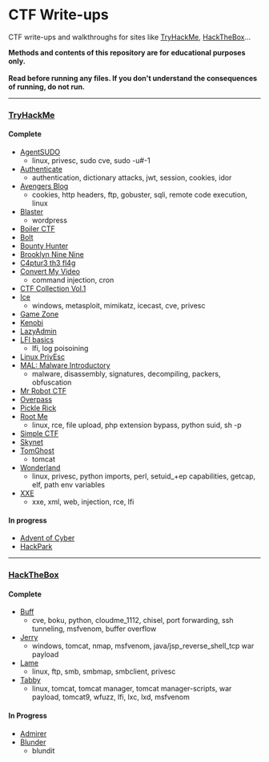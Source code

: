 # CTF Write-ups 

CTF write-ups and walkthroughs for sites like [TryHackMe](#TryHackMe), [HackTheBox](#HackTheBox)...

<strong>
Methods and contents of this repository are for educational purposes only. 
<br><br>
Read before running any files. If you don't understand the consequences of running, do not run.
</strong>

---
### [TryHackMe](try-hack-me)

#### Complete

- [AgentSUDO](try-hack-me/agent-sudo)
    - linux, privesc, sudo cve, sudo -u#-1
- [Authenticate](try-hack-me/authenticate)
    - authentication, dictionary attacks, jwt, session, cookies, idor
- [Avengers Blog](try-hack-me/avengers-blog)
    - cookies, http headers, ftp, gobuster, sqli, remote code execution, linux
- [Blaster](try-hack-me/blaster)
    - wordpress
- [Boiler CTF](try-hack-me/bounty-hunter/boiler-ctf)
- [Bolt](try-hack-me/bolt)
- [Bounty Hunter](try-hack-me/bounty-hunter)
- [Brooklyn Nine Nine](try-hack-me/brooklyn-nine-nine)
- [C4ptur3 th3 fl4g](try-hack-me/c4ptur3-th3-fl4g)
- [Convert My Video](try-hack-me/convertmyvideo)
	- command injection, cron
- [CTF Collection Vol.1](try-hack-me/ctf-collection-vol-1)
- [Ice](try-hack-me/ice)
    - windows, metasploit, mimikatz, icecast, cve, privesc
- [Game Zone](try-hack-me/game-zone)
- [Kenobi](try-hack-me/kenobi)
- [LazyAdmin](try-hack-me/lazy-admin)
- [LFI basics](try-hack-me/lfi-basics)
    - lfi, log poisoining
- [Linux PrivEsc](try-hack-me/linux-privesc)
- [MAL: Malware Introductory](try-hack-me/malware-introductory)
    - malware, disassembly, signatures, decompiling, packers, obfuscation
- [Mr Robot CTF](try-hack-me/mr-robot-ctf)
- [Overpass](try-hack-me/overpass)
- [Pickle Rick](try-hack-me/pickle-rick)
- [Root Me](try-hack-me/root-me)
    - linux, rce, file upload, php extension bypass, python suid, sh -p
- [Simple CTF](try-hack-me/simple-ctf)
- [Skynet](try-hack-me/skynet)
- [TomGhost](try-hack-me/tomghost)
    - tomcat
- [Wonderland](try-hack-me/wonderland)
    - linux, privesc, python imports, perl, setuid_+ep capabilities, getcap, elf, path env variables
- [XXE](try-hack-me/xxe)
	- xxe, xml, web, injection, rce, lfi
#### In progress

- [Advent of Cyber](try-hack-me/advent-of-cyber)
- [HackPark](try-hack-me/hack-park)

---
### [HackTheBox](hack-the-box)

#### Complete

- [Buff](hack-the-box/buff)
    - cve, boku, python, cloudme_1112, chisel, port forwarding, ssh tunneling, msfvenom, buffer overflow
- [Jerry](hack-the-box/jerry)
    - windows, tomcat, nmap, msfvenom, java/jsp_reverse_shell_tcp war payload
- [Lame](hack-the-box/lame)
    - linux, ftp, smb, smbmap, smbclient, privesc
- [Tabby](hack-the-box/tabby)
    - linux, tomcat, tomcat manager, tomcat manager-scripts, war payload, tomcat9, wfuzz, lfi, lxc, lxd, msfvenom

#### In Progress

- [Admirer](hack-the-box/admirer)
- [Blunder](hack-the-box/blunder)
    - blundit


